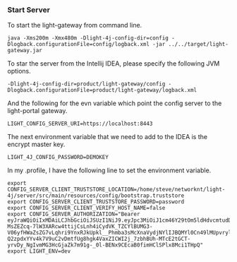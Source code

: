 ### Start Server
To start the light-gateway from command line.

```
java -Xms200m -Xmx480m -Dlight-4j-config-dir=config -Dlogback.configurationFile=config/logback.xml -jar ../../target/light-gateway.jar
```

To star the server from the Intellij IDEA, please specify the following JVM options. 

```
-Dlight-4j-config-dir=product/light-gateway/config -Dlogback.configurationFile=product/light-gateway/logback.xml
```

And the following for the evn variable which point the config server to the light-portal gateway.

```
LIGHT_CONFIG_SERVER_URI=https://localhost:8443
```

The next environment variable that we need to add to the IDEA is the encrypt master key. 

```
LIGHT_4J_CONFIG_PASSWORD=DEMOKEY
```

In my .profile, I have the following line to set the environment variable.

```
export CONFIG_SERVER_CLIENT_TRUSTSTORE_LOCATION=/home/steve/networknt/light-4j/server/src/main/resources/config/bootstrap.truststore
export CONFIG_SERVER_CLIENT_TRUSTSTORE_PASSWORD=password
export CONFIG_SERVER_CLIENT_VERIFY_HOST_NAME=false
export CONFIG_SERVER_AUTHORIZATION="Bearer eyJraWQiOiIxMDAiLCJhbGciOiJSUzI1NiJ9.eyJpc3MiOiJ1cm46Y29tOm5ldHdvcmtudDpvYXV0aDI6djEiLCJhdWQiOiJ1cm46Y29tLm5ldHdvcmtudCIsImV4cCI6MTk0NDA1NzIxNiwianRpIjoiclFqUUhXX3ZJaEE3Z3pQazA4bjhfQSIsImlhdCI6MTYyODY5NzIxNiwibmJmIjoxNjI4Njk3MDk2LCJ2ZXJzaW9uIjoiMS4wIiwiY2xpZW50X2lkIjoiZjdkNDIzNDgtYzY0Ny00ZWZiLWE1MmQtNGM1Nzg3NDIxZTcyIiwic2NvcGUiOiJwb3J0YWwuciBwb3J0YWwudyIsInNlcnZpY2UiOiJleGFtcGxlLXNlcnZpY2UifQ.Kyz8mlOeStLJC1qNZQAJWRB-MsZEZcq-7lW3XARcw4ttijCsLnh4iCydVK_TZCYlBUMG3-V06yfHWaZsZG7vLqhri9YnxRJkUpkl__Phmba3sMcXnaVydjNYlIJBQMYl0Cn49lMUpvryldDRiVbDzyhejZwA_xn4mxbKcjD0wTaAOWOPQ7MuZie_m1xcKl0qEsznPBpI1MRBVsBC1Dmc5lnrt7dh3d-Q2zpdxYYv4k7V9uC2vDmtfUg8hgk4VaxZICWI2j_7zbhBUh-MTcE2tGCT-yrvDy_NgIvmMG3HcGjaZk7m91g-_0l-BENx9CEcaB0fimHClSPlx8Mci1THpQ"
export LIGHT_ENV=dev
```
